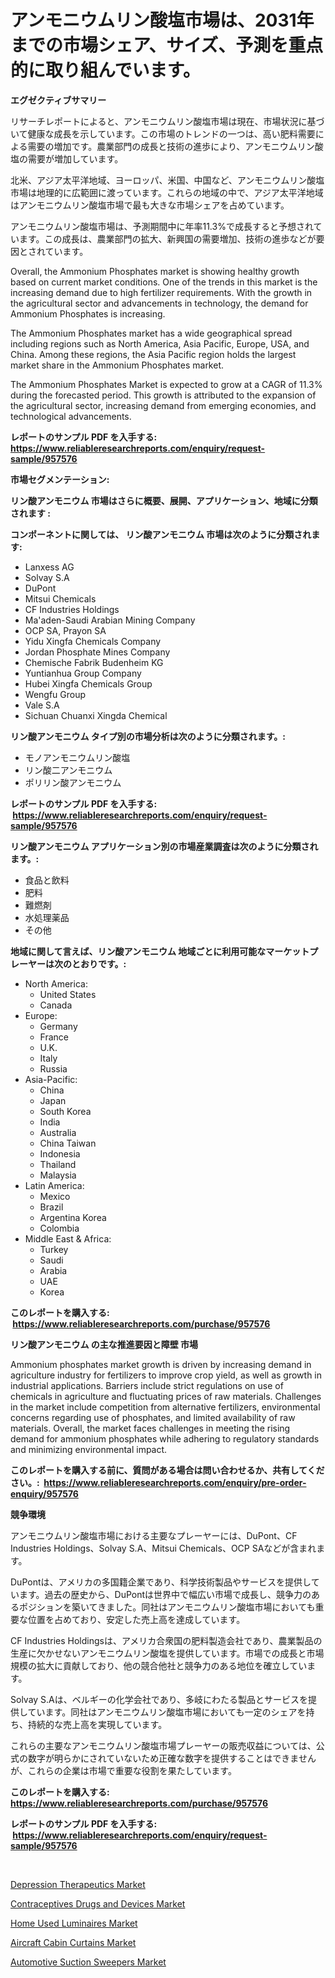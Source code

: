 <p><h1>アンモニウムリン酸塩市場は、2031年までの市場シェア、サイズ、予測を重点的に取り組んでいます。</h1></p><p><strong>エグゼクティブサマリー</strong></p>
<p><p>リサーチレポートによると、アンモニウムリン酸塩市場は現在、市場状況に基づいて健康な成長を示しています。この市場のトレンドの一つは、高い肥料需要による需要の増加です。農業部門の成長と技術の進歩により、アンモニウムリン酸塩の需要が増加しています。</p><p>北米、アジア太平洋地域、ヨーロッパ、米国、中国など、アンモニウムリン酸塩市場は地理的に広範囲に渡っています。これらの地域の中で、アジア太平洋地域はアンモニウムリン酸塩市場で最も大きな市場シェアを占めています。</p><p>アンモニウムリン酸塩市場は、予測期間中に年率11.3%で成長すると予想されています。この成長は、農業部門の拡大、新興国の需要増加、技術の進歩などが要因とされています。</p><p>Overall, the Ammonium Phosphates market is showing healthy growth based on current market conditions. One of the trends in this market is the increasing demand due to high fertilizer requirements. With the growth in the agricultural sector and advancements in technology, the demand for Ammonium Phosphates is increasing.</p><p>The Ammonium Phosphates market has a wide geographical spread including regions such as North America, Asia Pacific, Europe, USA, and China. Among these regions, the Asia Pacific region holds the largest market share in the Ammonium Phosphates market.</p><p>The Ammonium Phosphates Market is expected to grow at a CAGR of 11.3% during the forecasted period. This growth is attributed to the expansion of the agricultural sector, increasing demand from emerging economies, and technological advancements.</p></p>
<p><strong>レポートのサンプル PDF を入手する: <a href="https://www.reliableresearchreports.com/enquiry/request-sample/957576">https://www.reliableresearchreports.com/enquiry/request-sample/957576</a></strong></p>
<p><strong>市場セグメンテーション:</strong></p>
<p><strong> リン酸アンモニウム 市場はさらに概要、展開、アプリケーション、地域に分類されます :</strong></p>
<p><strong>コンポーネントに関しては、 リン酸アンモニウム 市場は次のように分類されます: &nbsp;</strong></p>
<p><ul><li>Lanxess AG</li><li>Solvay S.A</li><li>DuPont</li><li>Mitsui Chemicals</li><li>CF Industries Holdings</li><li>Ma'aden-Saudi Arabian Mining Company</li><li>OCP SA, Prayon SA</li><li>Yidu Xingfa Chemicals Company</li><li>Jordan Phosphate Mines Company</li><li>Chemische Fabrik Budenheim KG</li><li>Yuntianhua Group Company</li><li>Hubei Xingfa Chemicals Group</li><li>Wengfu Group</li><li>Vale S.A</li><li>Sichuan Chuanxi Xingda Chemical</li></ul></p>
<p><strong> リン酸アンモニウム タイプ別の市場分析は次のように分類されます。:</strong></p>
<p><ul><li>モノアンモニウムリン酸塩</li><li>リン酸二アンモニウム</li><li>ポリリン酸アンモニウム</li></ul></p>
<p><strong>レポートのサンプル PDF を入手する: &nbsp;<a href="https://www.reliableresearchreports.com/enquiry/request-sample/957576">https://www.reliableresearchreports.com/enquiry/request-sample/957576</a></strong></p>
<p><strong> リン酸アンモニウム アプリケーション別の市場産業調査は次のように分類されます。:</strong></p>
<p><ul><li>食品と飲料</li><li>肥料</li><li>難燃剤</li><li>水処理薬品</li><li>その他</li></ul></p>
<p><strong>地域に関して言えば、リン酸アンモニウム 地域ごとに利用可能なマーケットプレーヤーは次のとおりです。:</strong></p>
<p><ul>
    <li>
        North America:
        <ul>
            <li>United States</li>
            <li>Canada</li>
        </ul>
    </li>
    <li>
        Europe:
        <ul>
            <li>Germany</li>
            <li>France</li>
            <li>U.K.</li>
            <li>Italy</li>
            <li>Russia</li>
        </ul>
    </li>
    <li>
        Asia-Pacific:
        <ul>
            <li>China</li>
            <li>Japan</li>
            <li>South Korea</li>
            <li>India</li>
            <li>Australia</li>
            <li>China Taiwan</li>
            <li>Indonesia</li>
            <li>Thailand</li>
            <li>Malaysia</li>
        </ul>
    </li>
    <li>
        Latin America:
        <ul>
            <li>Mexico</li>
            <li>Brazil</li>
            <li>Argentina Korea</li>
            <li>Colombia</li>
        </ul>
    </li>
    <li>
        Middle East & Africa:
        <ul>
            <li>Turkey</li>
            <li>Saudi</li>
            <li>Arabia</li>
            <li>UAE</li>
            <li>Korea</li>
        </ul>
    </li>
    </ul></p>
<p><strong>このレポートを購入する: &nbsp;<a href="https://www.reliableresearchreports.com/purchase/957576">https://www.reliableresearchreports.com/purchase/957576</a></strong></p>
<p><strong>リン酸アンモニウム の主な推進要因と障壁 市場</strong></p>
<p><p>Ammonium phosphates market growth is driven by increasing demand in agriculture industry for fertilizers to improve crop yield, as well as growth in industrial applications. Barriers include strict regulations on use of chemicals in agriculture and fluctuating prices of raw materials. Challenges in the market include competition from alternative fertilizers, environmental concerns regarding use of phosphates, and limited availability of raw materials. Overall, the market faces challenges in meeting the rising demand for ammonium phosphates while adhering to regulatory standards and minimizing environmental impact.</p></p>
<p><strong>このレポートを購入する前に、質問がある場合は問い合わせるか、共有してください。:&nbsp; <a href="https://www.reliableresearchreports.com/enquiry/pre-order-enquiry/957576">https://www.reliableresearchreports.com/enquiry/pre-order-enquiry/957576</a></strong></p>
<p><strong>競争環境</strong></p>
<p><p>アンモニウムリン酸塩市場における主要なプレーヤーには、DuPont、CF Industries Holdings、Solvay S.A、Mitsui Chemicals、OCP SAなどが含まれます。</p><p>DuPontは、アメリカの多国籍企業であり、科学技術製品やサービスを提供しています。過去の歴史から、DuPontは世界中で幅広い市場で成長し、競争力のあるポジションを築いてきました。同社はアンモニウムリン酸塩市場においても重要な位置を占めており、安定した売上高を達成しています。</p><p>CF Industries Holdingsは、アメリカ合衆国の肥料製造会社であり、農業製品の生産に欠かせないアンモニウムリン酸塩を提供しています。市場での成長と市場規模の拡大に貢献しており、他の競合他社と競争力のある地位を確立しています。</p><p>Solvay S.Aは、ベルギーの化学会社であり、多岐にわたる製品とサービスを提供しています。同社はアンモニウムリン酸塩市場においても一定のシェアを持ち、持続的な売上高を実現しています。</p><p>これらの主要なアンモニウムリン酸塩市場プレーヤーの販売収益については、公式の数字が明らかにされていないため正確な数字を提供することはできませんが、これらの企業は市場で重要な役割を果たしています。</p></p>
<p><strong>このレポートを購入する: &nbsp; <a href="https://www.reliableresearchreports.com/purchase/957576">https://www.reliableresearchreports.com/purchase/957576</a></strong></p>
<p><strong>レポートのサンプル PDF を入手する: &nbsp;<a href="https://www.reliableresearchreports.com/enquiry/request-sample/957576">https://www.reliableresearchreports.com/enquiry/request-sample/957576</a></strong><strong></strong></p>
<p>&nbsp;</p>
<p><p><a href="https://forested-sushi-9b0.notion.site/Depression-Therapeutics-Market-with-the-goal-of-estimating-the-market-size-and-future-growth-potenti-9ed0968d89064fe3a8034036161d0cdd">Depression Therapeutics Market</a></p><p><a href="https://summer-dogwood-3e9.notion.site/Contraceptives-Drugs-and-Devices-Market-Size-Furnishes-Valuable-Information-Encompassing-Market-Shar-f2e9c60a81aa4bce9a52f07e9f7c1f3b">Contraceptives Drugs and Devices Market</a></p><p><a href="https://view.publitas.com/reportprime-1/home-used-luminaires-market-size-growing-and-forecasted-for-period-from-2024-2031-and-provides-complete-market-analysis-of-this-market/">Home Used Luminaires Market</a></p><p><a href="https://github.com/Hazelklievgspy6vdcsmu106w/Market-Research-Report-List-1/blob/main/aircraft-cabin-curtains-market.md">Aircraft Cabin Curtains Market</a></p><p><a href="https://view.publitas.com/reportprime-1/automotive-suction-sweepers-market-size-focuses-on-market-dynamics-in-depth-analysis-and-future-projections-of-its-market-forecasted-for-period-from-2024-to-2031/">Automotive Suction Sweepers Market</a></p></p>